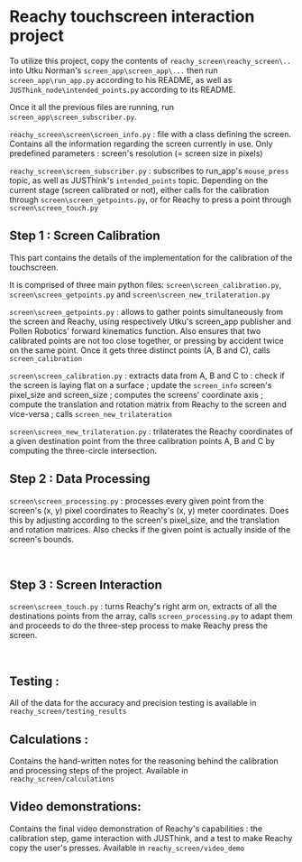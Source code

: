 # Reachy touchscreen interaction project

To utilize this project, copy the contents of `reachy_screen\reachy_screen\..` into Utku Norman's `screen_app\screen_app\...` then run ``screen_app\run_app.py`` according to his README, as well as ``JUSThink_node\intended_points.py`` according to its README. 

Once it all the previous files are running, run ``screen_app\screen_subscriber.py``.  



`reachy_screen\screen\screen_info.py` : file with a class defining the screen. Contains all the information regarding the screen currently in use. Only predefined parameters : screen's resolution (= screen size in pixels)

`reachy_screen\screen_subscriber.py` : subscribes to run_app's `mouse_press` topic, as well as JUSThink's `intended_points` topic. Depending on the current stage (screen calibrated or not), either calls for the calibration through `screen\screen_getpoints.py`, or for Reachy to press a point through `screen\screen_touch.py` 



##  Step 1 : Screen Calibration 

This part contains the details of the implementation for the calibration of the touchscreen. 

It is comprised of three main python files: `screen\screen_calibration.py`,  `screen\screen_getpoints.py` and `screen\screen_new_trilateration.py`

`screen\screen_getpoints.py` : allows to gather points simultaneously from the screen and Reachy, using respectively Utku's screen_app publisher and Pollen Robotics' forward kinematics function. Also ensures that two calibrated points are not too close together, or pressing by accident twice on the same point. Once it gets three distinct points (A, B and C), calls `screen_calibration` 

`screen\screen_calibration.py` : extracts data from A, B and C to : check if the screen is laying flat on a surface ; update the `screen_info` screen's pixel_size and screen_size ; computes the screens' coordinate axis ; compute the translation and rotation matrix from Reachy to the screen and vice-versa ; calls `screen_new_trilateration`

`screen\screen_new_trilateration.py` : trilaterates the Reachy coordinates of a given destination point from the three calibration points A, B and C by computing the three-circle intersection. 

 	


##  Step 2 : Data Processing

`screen\screen_processing.py` : processes every given point from the screen's (x, y) pixel coordinates to Reachy's (x, y) meter coordinates. Does this by adjusting according to the screen's pixel_size, and the translation and rotation matrices. Also checks if the given point is actually inside of the screen's bounds. 

​	

## Step 3 : Screen Interaction 

`screen\screen_touch.py` : turns Reachy's right arm on, extracts of all the destinations points from the array, calls `screen_processing.py` to adapt them and proceeds to do the three-step process to make Reachy press the screen. 

​	



## Testing : 

All of the data for the accuracy and precision testing is available in `reachy_screen/testing_results`



## Calculations : 

Contains the hand-written notes for the reasoning behind the calibration and processing steps of the project. Available in `reachy_screen/calculations`



## Video demonstrations:

Contains the final video demonstration of Reachy's capabilities : the calibration step, game interaction with JUSThink, and a test to make Reachy copy the user's presses. Available in `reachy_screen/video_demo`